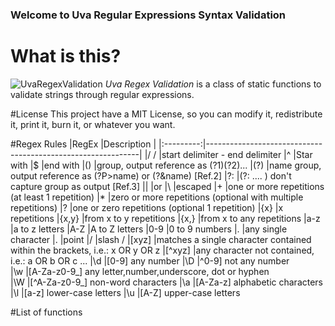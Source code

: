 ### Welcome to Uva Regular Expressions Syntax Validation

# What is this?
![UvaRegexValidation](https://raw.github.com/inventtoo/UvaRegexValidation/master/design/UvaRegexValidation_mini.png "Logo Uva Regex Validation") *Uva Regex Validation* is a class of static functions to validate strings through regular expressions.

#License
This project have a MIT License, so you can modify it, redistribute it, print it, burn it, or whatever you want.

#Regex Rules
|RegEx      |Description                                                  |
|:---------:|-------------------------------------------------------------|
|/ /        |start delimiter - end delimiter
|^          |Star with
|$          |end with
|()         |group, output reference as (?1)(?2)...
|(?<name>)  |name group, output reference as (?P>name) or (?&name) [Ref.2]
|?:         |(?: .... ) don't capture group as output  [Ref.3]
|\|         |or
|\          |escaped
|+          |one or more repetitions (at least 1 repetition)
|*          |zero or more repetitions (optional with multiple repetitions)
|?          |one or zero repetitions (optional 1 repetition)
|{x}        |x repetitions
|{x,y}      |from x to y repetitions
|{x,}       |from x to any repetitions
|a-z        |a to z letters
|A-Z        |A to Z letters
|0-9        |0 to 9 numbers
|.          |any single character
|\.         |point
|\/         |slash /
|[xyz]      |matches a single character contained within the brackets, i.e.: x OR y OR z
|[^xyz]     |any character not contained, i.e.: a OR b OR c ...
|\d         |[0-9]               any number 
|\D         |^0-9]              not any number  
|\w         |[A-Za-z0-9_]        any letter,number,underscore, dot or hyphen        
|\W         |[^A-Za-z0-9_]       non-word characters 
|\a         |[A-Za-z]            alphabetic characters
|\l         |[a-z]               lower-case letters
|\u         |[A-Z]               upper-case letters
	

#List of functions
